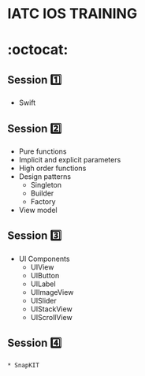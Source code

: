 #  IATC IOS TRAINING 
#  :octocat:

## Session :one:
+ Swift

## Session :two:

+ Pure functions
+ Implicit and explicit parameters
+ High order functions
+ Design patterns
    * Singleton
    * Builder
    * Factory 
+ View model

## Session :three:

+ UI Components 
    * UIView
    * UIButton
    * UILabel
    * UIImageView
    * UISlider
    * UIStackView
    * UIScrollView

## Session :four:
    * SnapKIT



